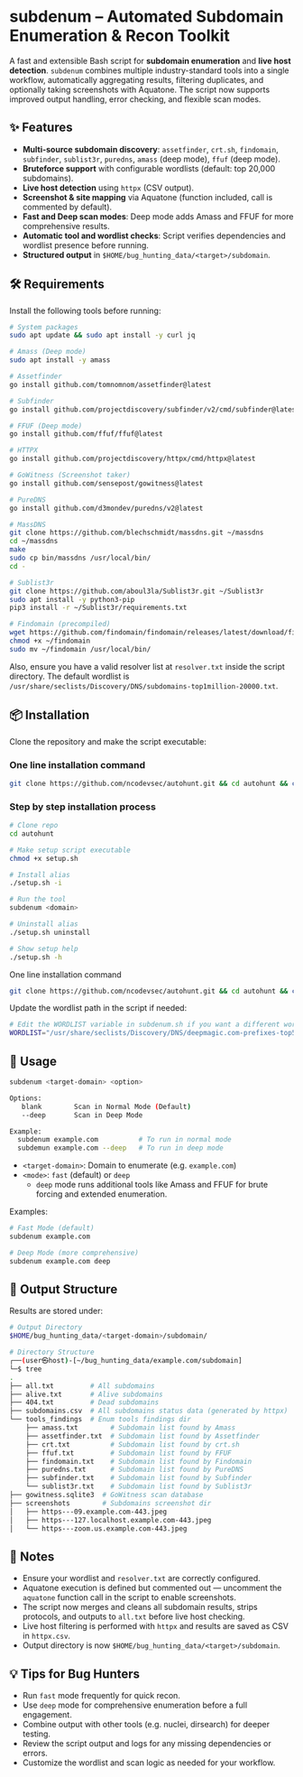 
# subdenum – Automated Subdomain Enumeration & Recon Toolkit

A fast and extensible Bash script for **subdomain enumeration** and **live host detection**.
`subdenum` combines multiple industry-standard tools into a single workflow, automatically aggregating results, filtering duplicates, and optionally taking screenshots with Aquatone. The script now supports improved output handling, error checking, and flexible scan modes.



## ✨ Features

- **Multi-source subdomain discovery**: `assetfinder`, `crt.sh`, `findomain`, `subfinder`, `sublist3r`, `puredns`, `amass` (deep mode), `ffuf` (deep mode).
- **Bruteforce support** with configurable wordlists (default: top 20,000 subdomains).
- **Live host detection** using `httpx` (CSV output).
- **Screenshot & site mapping** via Aquatone (function included, call is commented by default).
- **Fast and Deep scan modes**: Deep mode adds Amass and FFUF for more comprehensive results.
- **Automatic tool and wordlist checks**: Script verifies dependencies and wordlist presence before running.
- **Structured output** in `$HOME/bug_hunting_data/<target>/subdomain`.



## 🛠️ Requirements

Install the following tools before running:

```bash
# System packages
sudo apt update && sudo apt install -y curl jq

# Amass (Deep mode)
sudo apt install -y amass

# Assetfinder
go install github.com/tomnomnom/assetfinder@latest

# Subfinder
go install github.com/projectdiscovery/subfinder/v2/cmd/subfinder@latest

# FFUF (Deep mode)
go install github.com/ffuf/ffuf@latest

# HTTPX
go install github.com/projectdiscovery/httpx/cmd/httpx@latest

# GoWitness (Screenshot taker)
go install github.com/sensepost/gowitness@latest

# PureDNS
go install github.com/d3mondev/puredns/v2@latest

# MassDNS
git clone https://github.com/blechschmidt/massdns.git ~/massdns
cd ~/massdns
make
sudo cp bin/massdns /usr/local/bin/
cd -

# Sublist3r
git clone https://github.com/aboul3la/Sublist3r.git ~/Sublist3r
sudo apt install -y python3-pip
pip3 install -r ~/Sublist3r/requirements.txt

# Findomain (precompiled)
wget https://github.com/findomain/findomain/releases/latest/download/findomain-linux -O ~/findomain
chmod +x ~/findomain
sudo mv ~/findomain /usr/local/bin/

```

Also, ensure you have a valid resolver list at `resolver.txt` inside the script directory.
The default wordlist is `/usr/share/seclists/Discovery/DNS/subdomains-top1million-20000.txt`.


## 📦 Installation

Clone the repository and make the script executable:

### One line installation command
```bash
git clone https://github.com/ncodevsec/autohunt.git && cd autohunt && chmod +x setup.sh && ./setup.sh -i
```
### Step by step installation process
```bash
# Clone repo
cd autohunt

# Make setup script executable
chmod +x setup.sh

# Install alias
./setup.sh -i

# Run the tool
subdenum <domain>

# Uninstall alias
./setup.sh uninstall

# Show setup help
./setup.sh -h

```

One line installation command
```bash
git clone https://github.com/ncodevsec/autohunt.git && cd autohunt && chmod +x setup.sh && ./setup.sh -i && source ~/.bashrc
```

Update the wordlist path in the script if needed:
```bash
# Edit the WORDLIST variable in subdenum.sh if you want a different wordlist
WORDLIST="/usr/share/seclists/Discovery/DNS/deepmagic.com-prefixes-top500.txt"
```


## 🚀 Usage

```bash
subdenum <target-domain> <option>
```
```bash
Options:
   blank        Scan in Normal Mode (Default)
   --deep       Scan in Deep Mode

Example:
  subdenum example.com          # To run in normal mode
  subdemun example.com --deep   # To run in deep mode
```


- `<target-domain>`: Domain to enumerate (e.g. `example.com`)
- `<mode>`: `fast` (default) or `deep`
    - `deep` mode runs additional tools like Amass and FFUF for brute forcing and extended enumeration.

Examples:

```bash
# Fast Mode (default)
subdenum example.com

# Deep Mode (more comprehensive)
subdenum example.com deep
```


## 📂 Output Structure

Results are stored under:
```bash
# Output Directory
$HOME/bug_hunting_data/<target-domain>/subdomain/

# Directory Structure
┌──(user㉿host)-[~/bug_hunting_data/example.com/subdomain]
└─$ tree
.
├── all.txt         # All subdomains
├── alive.txt       # Alive subdomains
├── 404.txt         # Dead subdomains
├── subdomains.csv  # All subdomains status data (generated by httpx)
└── tools_findings  # Enum tools findings dir
    ├── amass.txt        # Subdomain list found by Amass
    ├── assetfinder.txt  # Subdomain list found by Assetfinder
    ├── crt.txt          # Subdomain list found by crt.sh
    ├── ffuf.txt         # Subdomain list found by FFUF
    ├── findomain.txt    # Subdomain list found by Findomain
    ├── puredns.txt      # Subdomain list found by PureDNS
    ├── subfinder.txt    # Subdomain list found by Subfinder
    └── sublist3r.txt    # Subdomain list found by Sublist3r
├── gowitness.sqlite3  # GoWitness scan database
├── screenshots        # Subdomains screenshot dir
│   ├── https---09.example.com-443.jpeg
│   ├── https---127.localhost.example.com-443.jpeg
│   └── https---zoom.us.example.com-443.jpeg
```

## 📝 Notes

- Ensure your wordlist and `resolver.txt` are correctly configured.
- Aquatone execution is defined but commented out — uncomment the `aquatone` function call in the script to enable screenshots.
- The script now merges and cleans all subdomain results, strips protocols, and outputs to `all.txt` before live host checking.
- Live host filtering is performed with `httpx` and results are saved as CSV in `httpx.csv`.
- Output directory is now `$HOME/bug_hunting_data/<target>/subdomain`.


## 💡 Tips for Bug Hunters

- Run `fast` mode frequently for quick recon.
- Use `deep` mode for comprehensive enumeration before a full engagement.
- Combine output with other tools (e.g. nuclei, dirsearch) for deeper testing.
- Review the script output and logs for any missing dependencies or errors.
- Customize the wordlist and scan logic as needed for your workflow.
